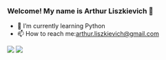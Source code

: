 ### Welcome! My name is Arthur Liszkievich 👋


- 🌱 I’m currently learning Python
- 📫 How to reach me:arthur.liszkievich@gmail.com

<div>

<a hrmf="https://github.com/arthurliszkievich">

<img heigh="180em" src="https://github-readme-stats.vercel.app/api?username=arthurliszkievich&show_icons=true&theme=dracula&include_all_commits=true&count=true&conut_private=true"/>

<img heigh="180em" src="https://github-readme-stats.vercel.app/api/top-langs/?username=arthurliszkievich&layout=compact&langs_count=168theme=dracula"/>

  
</div>
